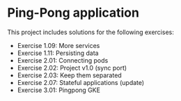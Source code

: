 # Ping-Pong application

This project includes solutions for the following exercises:

* Exercise 1.09: More services
* Exercise 1.11: Persisting data
* Exercise 2.01: Connecting pods
* Exercise 2.02: Project v1.0 (sync port)
* Exercise 2.03: Keep them separated
* Exercise 2.07: Stateful applications (update)
* Exercise 3.01: Pingpong GKE